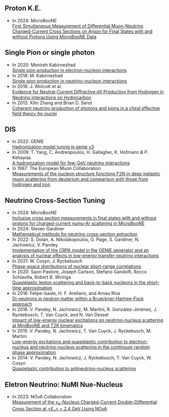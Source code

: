 ## Proton K.E.
- In 2024: MicroBooNE <br />[First Simultaneous Measurement of Differential Muon-Neutrino Charged-Current Cross Sections on Argon for Final States with and without Protons Using MicroBooNE Data](https://journals.aps.org/prl/abstract/10.1103/PhysRevLett.133.041801)

## Single Pion or single photon
- In 2020: Monireh Kabirnezhad  <br> [Single pion production in electron-nucleon interactions](https://journals.aps.org/prd/pdf/10.1103/PhysRevD.102.053009)
- In 2018: M. Kabirnezhad <br> [Single pion production in neutrino-nucleon interactions](https://journals.aps.org/prd/pdf/10.1103/PhysRevD.97.013002)
- In 2016: J. Wolcott et al. <br />[Evidence for Neutral-Current Diffractive 𝜋0 Production from Hydrogen in Neutrino Interactions on Hydrocarbon](https://journals.aps.org/prl/abstract/10.1103/PhysRevLett.117.111801)
- In 2012: Xilin Zhang and Brian D. Serot <br> [Coherent neutrino production of photons and pions in a chiral effective field theory for nuclei](https://journals.aps.org/prc/abstract/10.1103/PhysRevC.86.035504)

## DIS
- In 2022: GENIE <br>  [Hadronization model tuning in genie v3](https://journals.aps.org/prd/abstract/10.1103/PhysRevD.105.012009)
- In 2009: T. Yang, C. Andreopoulos, H. Gallagher, K. Hofmann & P. Kehayias <br> [A hadronization model for few-GeV neutrino interactions](https://link.springer.com/article/10.1140/epjc/s10052-009-1094-z)
- In 1987: The European Muon Collaboration <br> [Measurements of the nucleon structure functions F2N in deep inelastic muon scattering from deuterium and comparison with those from hydrogen and iron](https://www.sciencedirect.com/science/article/abs/pii/0550321387900903?via=ihub)

## Neutrino Cross-Section Tuning 
- In 2024: MicroBooNE <br> [Inclusive cross section measurements in final states with and without protons for charged-current numu-Ar scattering in MicroBooNE](https://journals.aps.org/prd/abstract/10.1103/PhysRevD.110.013006)
- In 2024: Steven Gardiner <br> [Mathematical methods for neutrino cross-section extraction](https://arxiv.org/abs/2401.04065)
- In 2022: S. Dolan, A. Nikolakopoulos, O. Page, S. Gardiner, N. Jachowicz, V. Pandey <br> [Implementation of the CRPA model in the GENIE generator and an analysis of nuclear effects in low-energy transfer neutrino interactions](https://arxiv.org/pdf/2110.14601)
- In 2021: W. Cosyn, J. Ryckebusch <br> [Phase-space distributions of nuclear short-range correlations](https://arxiv.org/pdf/2106.01249)
- In 2020: Saori Pastore, Joseph Carlson, Stefano Gandolfi, Rocco Schiavilla, Robert B. Wiringa <br> [Quasielastic lepton scattering and back-to-back nucleons in the short-time approximation](https://arxiv.org/abs/1909.06400)
- In 2016: Felipe Isaule, H. F. Arellano, and Arnau Rios <br> [Di-neutrons in neutron matter within a Brueckner-Hartree-Fock approach](https://journals.aps.org/prc/abstract/10.1103/PhysRevC.94.034004)
- In 2016:   V. Pandey, N. Jachowicz, M. Martini, R. González-Jiménez, J. Ryckebusch, T. Van Cuyck, and N. Van Dessel   <br> [Impact of low-energy nuclear excitations on neutrino-nucleus scattering
at MiniBooNE and T2K kinematics](https://journals.aps.org/prc/pdf/10.1103/PhysRevC.94.054609?casa_token=-xeanjtjFtMAAAAA%3ALrLUOFDbxQE77GiL2T3rJHM4evAFT-hx0hUB-efTR1uYXneT8rJmONewHjma3huvj4VQhcodWmbD-GLd)
- In 2015: V. Pandey, N. Jachowicz, T. Van Cuyck, J. Ryckebusch, M. Martini <br> [Low-energy excitations and quasielastic contribution to electron-nucleus and neutrino-nucleus scattering in the continuum random phase approximation](https://arxiv.org/abs/1412.4624)
- In 2014: V. Pandey, N. Jachowicz, J. Ryckebusch, T. Van Cuyck, W. Cosyn <br>[Quasielastic contribution to antineutrino-nucleus scattering](https://arxiv.org/abs/1310.6885)

## Eletron Neutrino:  NuMI  Nue-Nucleus 
- In 2023: NOvA Collaboration <br> [Measurement of the $`\nu_e`$-Nucleus Charged-Current Double-Differential Cross Section at <$`E_\nu`$> = 2.4 GeV Using NOvA](https://journals.aps.org/prl/pdf/10.1103/PhysRevLett.130.051802)
